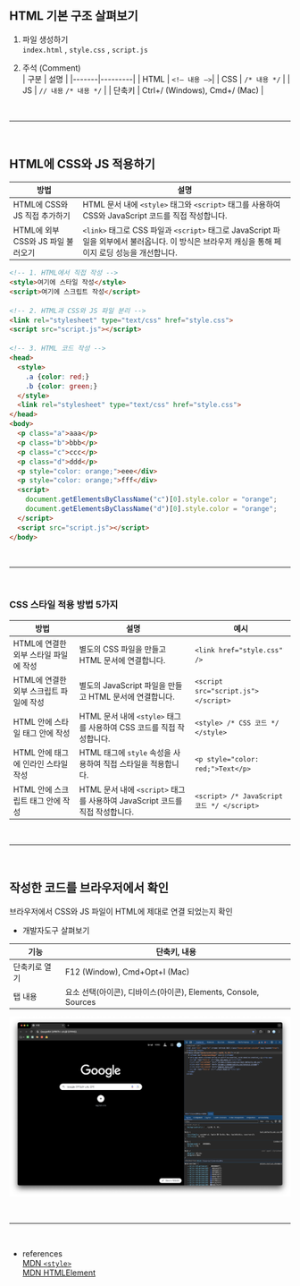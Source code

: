 ## HTML 기본 구조 살펴보기

1. 파일 생성하기  
    `index.html` , `style.css` , `script.js`

2. 주석 (Comment)  
    | 구분   | 설명     |
    |-------|---------|
    | HTML  | `<!— 내용 —>`|
    | CSS   | `/* 내용 */` |
    | JS    | `// 내용` `/* 내용 */` |
    | 단축키  | Ctrl+/ (Windows), Cmd+/ (Mac) |

<br/>

***

<br/>

## HTML에 CSS와 JS 적용하기

| 방법 | 설명 |
|-----|-----|
| HTML에 CSS와 JS 직접 추가하기 | HTML 문서 내에 `<style>` 태그와 `<script>` 태그를 사용하여 CSS와 JavaScript 코드를 직접 작성합니다. |
| HTML에 외부 CSS와 JS 파일 불러오기 | `<link>` 태그로 CSS 파일과 `<script>` 태그로 JavaScript 파일을 외부에서 불러옵니다. 이 방식은 브라우저 캐싱을 통해 페이지 로딩 성능을 개선합니다. |


```html
<!-- 1. HTML에서 직접 작성 -->
<style>여기에 스타일 작성</style>
<script>여기에 스크립트 작성</script>

<!-- 2. HTML과 CSS와 JS 파일 분리 -->
<link rel="stylesheet" type="text/css" href="style.css">
<script src="script.js"></script>

<!-- 3. HTML 코드 작성 -->
<head>
  <style>
    .a {color: red;}
    .b {color: green;}
  </style>
  <link rel="stylesheet" type="text/css" href="style.css">
</head>
<body>
  <p class="a">aaa</p>
  <p class="b">bbb</p>
  <p class="c">ccc</p>
  <p class="d">ddd</p>
  <p style="color: orange;">eee</div>
  <p style="color: orange;">fff</div>
  <script>
    document.getElementsByClassName("c")[0].style.color = "orange";
    document.getElementsByClassName("d")[0].style.color = "orange";
  </script>
  <script src="script.js"></script>
</body>
```

<br/>

***

<br/>

### CSS 스타일 적용 방법 5가지

| 방법 | 설명 | 예시 |
|------|------|------|
| HTML에 연결한 외부 스타일 파일에 작성 | 별도의 CSS 파일을 만들고 HTML 문서에 연결합니다. | `<link href="style.css" />` |
| HTML에 연결한 외부 스크립트 파일에 작성 | 별도의 JavaScript 파일을 만들고 HTML 문서에 연결합니다. | `<script src="script.js"></script>` |
| HTML 안에 스타일 태그 안에 작성 | HTML 문서 내에 `<style>` 태그를 사용하여 CSS 코드를 직접 작성합니다. | `<style> /* CSS 코드 */ </style>` |
| HTML 안에 태그에 인라인 스타일 작성 | HTML 태그에 `style` 속성을 사용하여 직접 스타일을 적용합니다. | `<p style="color: red;">Text</p>` |
| HTML 안에 스크립트 태그 안에 작성 | HTML 문서 내에 `<script>` 태그를 사용하여 JavaScript 코드를 직접 작성합니다. | `<script> /* JavaScript 코드 */ </script>` |

<br/>

***

<br/>

## 작성한 코드를 브라우저에서 확인
  브라우저에서 CSS와 JS 파일이 HTML에 제대로 연결 되었는지 확인

  - 개발자도구 살펴보기

  | 기능 | 단축키, 내용 |
  |-----|-----------|
  | 단축키로 열기 | F12 (Window), Cmd+Opt+I (Mac) |
  | 탭 내용 | 요소 선택(아이콘), 디바이스(아이콘), Elements, Console, Sources |

  ![alt text](../img/8/image.png)

<br/>

***

<br/>

- references  
[MDN `<style>`](https://developer.mozilla.org/ko/docs/Web/HTML/Element/style)  
[MDN HTMLElement](https://developer.mozilla.org/en-US/docs/Web/API/HTMLElement/style)